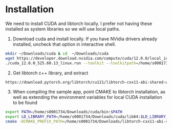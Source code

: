 # Installation
We need to install CUDA and libtorch locally. I prefer not having these installed as system libraries so we will use local paths.

1) Download cuda and install locally. If you have NVidia drivers already installed, uncheck that option in interactive shell.
```sh
mkdir ~/Downloads/cuda & cd  ~/Downloads/cuda
wget https://developer.download.nvidia.com/compute/cuda/12.0.0/local_installers/cuda_12.0.0_525.60.13_linux.run
./cuda_12.0.0_525.60.13_linux.run --toolkit --toolkitpath=/home/s0001734/Downloads/cuda
```

2) Get libtorch c++ library, and extract
```sh
https://download.pytorch.org/libtorch/cu121/libtorch-cxx11-abi-shared-with-deps-2.1.0%2Bcu121.zip
```

3) When compiling the sample app, point CMAKE to libtorch installation, as well as extending the environment
variables for local CUDA installation to be found
```sh
export PATH=/home/s0001734/Downloads/cuda/bin:$PATH
export LD_LIBRARY_PATH=/home/s0001734/Downloads/cuda/lib64:$LD_LIBRARY_PATH
cmake -DCMAKE_PREFIX_PATH=/home/s0001734/Downloads/libtorch-cxx11-abi-shared-with-deps-2.1.0+cu121/libtorch ..
```